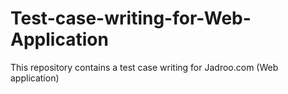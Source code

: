 # Test-case-writing-for-Web-Application
This repository contains a test case writing for Jadroo.com (Web application)
